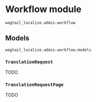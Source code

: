 # Workflow module

`wagtail_localize.admin.workflow`


## Models

`wagtail_localize.admin.workflow.models`

### `TranslationRequest`

TODO

### `TranslationRequestPage`

TODO

